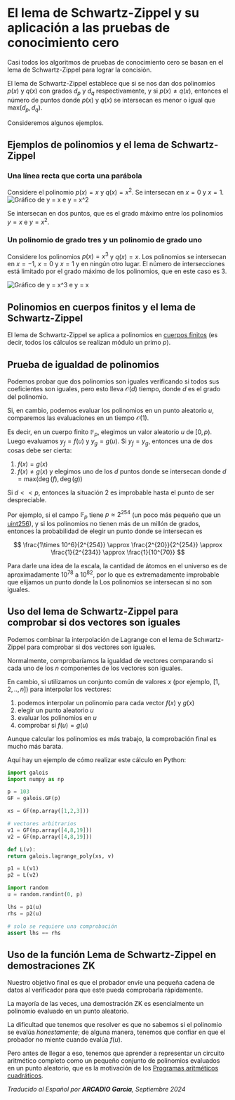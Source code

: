 # El lema de Schwartz-Zippel y su aplicación a las pruebas de conocimiento cero

Casi todos los algoritmos de pruebas de conocimiento cero se basan en el lema de Schwartz-Zippel para lograr la concisión.

El lema de Schwartz-Zippel establece que si se nos dan dos polinomios $p(x)$ y $q(x)$ con grados $d_p$ y $d_q$ respectivamente, y si $p(x) \neq q(x)$, entonces el número de puntos donde $p(x)$ y $q(x)$ se intersecan es menor o igual que $\mathsf{max}(d_p, d_q)$.

Consideremos algunos ejemplos.

## Ejemplos de polinomios y el lema de Schwartz-Zippel
### Una línea recta que corta una parábola

Considere el polinomio $p(x) = x$ y $q(x) = x^2$. Se intersecan en $x = 0$ y $x = 1$.
![Gráfico de y = x e y = x^2](https://pub-32882f615aa84e4a94e1279ccf3ab85a.r2.dev/schwartz-zippel-x-x2-example.png)

Se intersecan en dos puntos, que es el grado máximo entre los polinomios $y = x$ e $y = x^2$.

### Un polinomio de grado tres y un polinomio de grado uno

Considere los polinomios $p(x) = x^3$ y $q(x) = x$. Los polinomios se intersecan en $x = -1$, $x = 0$ y $x = 1$ y en ningún otro lugar. El número de intersecciones está limitado por el grado máximo de los polinomios, que en este caso es 3.

![Gráfico de y = x^3 e y = x](https://pub-32882f615aa84e4a94e1279ccf3ab85a.r2.dev/schwartz-zippel-x-x3-example.png)

## Polinomios en cuerpos finitos y el lema de Schwartz-Zippel
El lema de Schwartz-Zippel se aplica a polinomios en [cuerpos finitos](https://www.rareskills.io/post/finite-fields) (es decir, todos los cálculos se realizan módulo un primo $p$).

## Prueba de igualdad de polinomios
Podemos probar que dos polinomios son iguales verificando si todos sus coeficientes son iguales, pero esto lleva $\mathcal{O}(d)$ tiempo, donde $d$ es el grado del polinomio.

Si, en cambio, podemos evaluar los polinomios en un punto aleatorio $u$, comparemos las evaluaciones en un tiempo $\mathcal{O}(1)$.

Es decir, en un cuerpo finito $\mathbb{F}_{p}$, elegimos un valor aleatorio $u$ de $[0,p)$. Luego evaluamos $y_f=f(u)$ y $y_g=g(u)$. Si $y_f = y_g$, entonces una de dos cosas debe ser cierta:

1. $f(x) = g(x)$
2. $f(x) \neq g(x)$ y elegimos uno de los $d$ puntos donde se intersecan donde $d = \mathsf{max}(\deg(f), \deg(g))$

Si $d << p$, entonces la situación 2 es improbable hasta el punto de ser despreciable.

Por ejemplo, si el campo $\mathbb{F}_{p}$ tiene $p \approx 2^{254}$ (un poco más pequeño que un [uint256](https://www.rareskills.io/post/uint-max-value-solidity)), y si los polinomios no tienen más de un millón de grados, entonces la probabilidad de elegir un punto donde se intersecan es

$$
\frac{1\times 10^6}{2^{254}} \approx \frac{2^{20}}{2^{254}} \approx \frac{1}{2^{234}} \approx \frac{1}{10^{70}}
$$

Para darle una idea de la escala, la cantidad de átomos en el universo es de aproximadamente $10^{78}$ a $10^{82}$, por lo que es extremadamente improbable que elijamos un punto donde la Los polinomios se intersecan si no son iguales.

## Uso del lema de Schwartz-Zippel para comprobar si dos vectores son iguales

Podemos combinar la interpolación de Lagrange con el lema de Schwartz-Zippel para comprobar si dos vectores son iguales.

Normalmente, comprobaríamos la igualdad de vectores comparando si cada uno de los $n$ componentes de los vectores son iguales.

En cambio, si utilizamos un conjunto común de valores $x$ (por ejemplo, $[1,2,..,n]$) para interpolar los vectores:

1. podemos interpolar un polinomio para cada vector $f(x)$ y $g(x)$
2. elegir un punto aleatorio $u$
3. evaluar los polinomios en $u$
4. comprobar si $f(u) = g(u)$

Aunque calcular los polinomios es más trabajo, la comprobación final es mucho más barata.

Aquí hay un ejemplo de cómo realizar este cálculo en Python:

```python
import galois
import numpy as np

p = 103
GF = galois.GF(p)

xs = GF(np.array([1,2,3]))

# vectores arbitrarios
v1 = GF(np.array([4,8,19]))
v2 = GF(np.array([4,8,19]))

def L(v):
return galois.lagrange_poly(xs, v)

p1 = L(v1)
p2 = L(v2)

import random
u = random.randint(0, p)

lhs = p1(u)
rhs = p2(u)

# solo se requiere una comprobación
assert lhs == rhs
```

## Uso de la función Lema de Schwartz-Zippel en demostraciones ZK
Nuestro objetivo final es que el probador envíe una pequeña cadena de datos al verificador para que este pueda comprobarla rápidamente.

La mayoría de las veces, una demostración ZK es esencialmente un polinomio evaluado en un punto aleatorio.

La dificultad que tenemos que resolver es que no sabemos si el polinomio se evalúa *honestamente*; de alguna manera, tenemos que confiar en que el probador no miente cuando evalúa $f(u)$.

Pero antes de llegar a eso, tenemos que aprender a representar un circuito aritmético completo como un pequeño conjunto de polinomios evaluados en un punto aleatorio, que es la motivación de los [Programas aritméticos cuadráticos](rareskills.io/post/quadratic-arithmetic-program).

*Traducido al Español por **ARCADIO Garcia**, Septiembre 2024*
